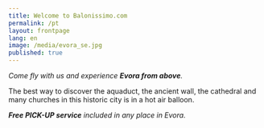 ```yaml
---
title: Welcome to Balonissimo.com
permalink: /pt
layout: frontpage
lang: en
image: /media/evora_se.jpg
published: true
---
```

_Come fly with us and experience **Evora from above**._

The best way to discover the aquaduct, the ancient wall, the cathedral and many churches in this historic city is in a hot air balloon. 

_**Free PICK-UP service** included in any place in Evora._
